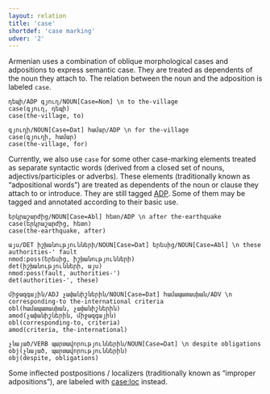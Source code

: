 ```yaml
---
layout: relation
title: 'case'
shortdef: 'case marking'
udver: '2'
---
```


Armenian uses a combination of oblique morphological cases and adpositions to express semantic case. They are treated as dependents of the noun they attach to. The relation between the noun and the adposition is labeled `case`.

~~~ sdparse
դեպի/ADP գյուղ/NOUN[Case=Nom] \n to the-village
case(գյուղ, դեպի)
case(the-village, to)
~~~

~~~ sdparse
գյուղի/NOUN[Case=Dat] համար/ADP \n for the-village
case(գյուղի, համար)
case(the-village, for)
~~~

Currently, we also use `case` for some other case-marking elements treated as separate syntactic words (derived from a closed set of nouns, adjectivs/participles or adverbs). These elements (traditionally known as “adpositional words”) are treated as dependents of the noun or clause they attach to or introduce. They are still tagged [ADP](). Some of them may be tagged and annotated according to their basic use.

~~~ sdparse
երկրաշարժից/NOUN[Case=Abl] հետո/ADP \n after the-earthquake
case(երկրաշարժից, հետո)
case(the-earthquake, after)
~~~

~~~ sdparse
այս/DET իշխանությունների/NOUN[Case=Dat] երեսից/NOUN[Case=Abl] \n these authorities-' fault
nmod:poss(երեսից, իշխանությունների)
det(իշխանությունների, այս)
nmod:poss(fault, authorities-')
det(authorities-', these)
~~~

~~~ sdparse
միջազգային/ADJ չափանիշներին/NOUN[Case=Dat] համապատասխան/ADV \n corresponding-to the-international criteria 
obl(համապատասխան, չափանիշներին)
amod(չափանիշներին, միջազգային)
obl(corresponding-to, criteria)
amod(criteria, the-international)
~~~

~~~ sdparse
չնայած/VERB պարտավորություններին/NOUN[Case=Dat] \n despite obligations
obj(չնայած, պարտավորություններին)
obj(despite, obligations)
~~~

Some inflected postpositions / localizers (traditionally known as “improper adpositions”), are labeled with [case:loc]() instead.
<!-- Interlanguage links updated Po 11. listopadu 2024, 20:10:30 CET -->

